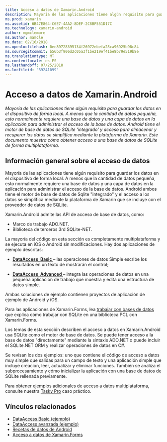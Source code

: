 ```yaml
---
title: Acceso a datos de Xamarin.Android
description: Mayoría de las aplicaciones tiene algún requisito para guardar los datos en el dispositivo de forma local. A menos que la cantidad de datos pequeña, esto normalmente requiere una base de datos y una capa de datos en la aplicación para administrar el acceso de la base de datos.  Android tiene el motor de base de datos de SQLite 'integrado' y acceso para almacenar y recuperar los datos se simplifica mediante la plataforma de Xamarin. Este documento muestra cómo obtener acceso a una base de datos de SQLite de forma multiplataforma.
ms.prod: xamarin
ms.assetid: 6B47E864-C6E7-4AA2-8DEF-2C8BF551D17C
ms.technology: xamarin-android
author: mgmclemore
ms.author: mamcle
ms.date: 02/16/2018
ms.openlocfilehash: 0ee89728395134f26972ebefa28ca96925b98c84
ms.sourcegitcommit: b56b3f906d2c05a3f1be219ef41be8b79e519b8e
ms.translationtype: MT
ms.contentlocale: es-ES
ms.lasthandoff: 07/25/2018
ms.locfileid: "39241099"
---
```

# <a name="xamarinandroid-data-access"></a>Acceso a datos de Xamarin.Android

_Mayoría de las aplicaciones tiene algún requisito para guardar los datos en el dispositivo de forma local. A menos que la cantidad de datos pequeña, esto normalmente requiere una base de datos y una capa de datos en la aplicación para administrar el acceso de la base de datos.  Android tiene el motor de base de datos de SQLite 'integrado' y acceso para almacenar y recuperar los datos se simplifica mediante la plataforma de Xamarin. Este documento muestra cómo obtener acceso a una base de datos de SQLite de forma multiplataforma._

## <a name="data-access-overview"></a>Información general sobre el acceso de datos

Mayoría de las aplicaciones tiene algún requisito para guardar los datos en el dispositivo de forma local. A menos que la cantidad de datos pequeña, esto normalmente requiere una base de datos y una capa de datos en la aplicación para administrar el acceso de la base de datos. Android ambos tiene el motor de base de datos de Sqlite "integrado" y el acceso a los datos se simplifica mediante la plataforma de Xamarin que se incluye con el proveedor de datos de SQLite.

Xamarin.Android admite las API de acceso de base de datos, como:

-  Marco de trabajo ADO.NET.
-  Biblioteca de terceros 3rd SQLite-NET.

La mayoría del código en esta sección es completamente multiplataforma y se ejecuta en iOS o Android sin modificaciones. Hay dos aplicaciones de ejemplo descritas:

-  [**DataAccess_Basic** ](https://github.com/xamarin/mobile-samples/tree/master/DataAccess/Basic) &ndash; las operaciones de datos Simple escribe los resultados en un texto de mostrarán el control;

-  [**DataAccess_Advanced** ](https://github.com/xamarin/mobile-samples/tree/master/DataAccess/Advanced) &ndash; integra las operaciones de datos en una pequeña aplicación de trabajo que muestra y edita una estructura de datos simple.

Ambas soluciones de ejemplo contienen proyectos de aplicación de ejemplo de Android y iOS.

Para las aplicaciones de Xamarin.Forms, lea [trabajar con bases de datos](~/xamarin-forms/app-fundamentals/databases.md) que explica cómo trabajar con SQLite en una biblioteca PCL con Xamarin.Forms.

Los temas de esta sección describen el acceso a datos en Xamarin.Android usa SQLite como el motor de base de datos. Se puede tener acceso a la base de datos "directamente" mediante la sintaxis ADO.NET o puede incluir el SQLite.NET ORM y realizar operaciones de datos en C#.

Se revisan los dos ejemplos: uno que contiene el código de acceso a datos muy simple que salidas para un campo de texto y una aplicación simple que incluye creación, leer, actualizar y eliminar funciones. También se analiza el subprocesamiento y cómo inicializar la aplicación con una base de datos de SQLite rellenada previamente.

Para obtener ejemplos adicionales de acceso a datos multiplataforma, consulte nuestra [Tasky Pro](~/cross-platform/app-fundamentals/building-cross-platform-applications/case-study-tasky.md) caso práctico.


## <a name="related-links"></a>Vínculos relacionados

- [DataAccess Basic (ejemplo)](https://github.com/xamarin/mobile-samples/tree/master/DataAccess/Basic)
- [DataAccess avanzada (ejemplo)](https://github.com/xamarin/mobile-samples/tree/master/DataAccess/Advanced)
- [Recetas de datos de Android](https://github.com/xamarin/recipes/tree/master/Recipes/android/data)
- [Acceso a datos de Xamarin.Forms](~/xamarin-forms/app-fundamentals/databases.md)
